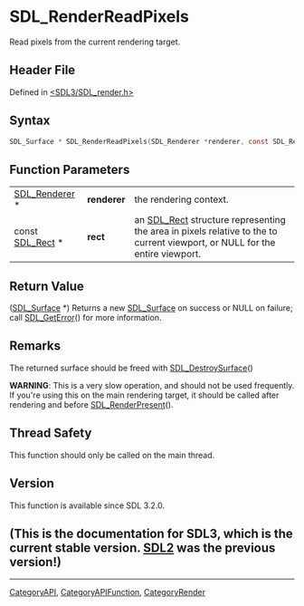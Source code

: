 # SDL_RenderReadPixels

Read pixels from the current rendering target.

## Header File

Defined in [<SDL3/SDL_render.h>](https://github.com/libsdl-org/SDL/blob/main/include/SDL3/SDL_render.h)

## Syntax

```c
SDL_Surface * SDL_RenderReadPixels(SDL_Renderer *renderer, const SDL_Rect *rect);
```

## Function Parameters

|                                |              |                                                                                                                                         |
| ------------------------------ | ------------ | --------------------------------------------------------------------------------------------------------------------------------------- |
| [SDL_Renderer](SDL_Renderer) * | **renderer** | the rendering context.                                                                                                                  |
| const [SDL_Rect](SDL_Rect) *   | **rect**     | an [SDL_Rect](SDL_Rect) structure representing the area in pixels relative to the to current viewport, or NULL for the entire viewport. |

## Return Value

([SDL_Surface](SDL_Surface) *) Returns a new [SDL_Surface](SDL_Surface) on
success or NULL on failure; call [SDL_GetError](SDL_GetError)() for more
information.

## Remarks

The returned surface should be freed with
[SDL_DestroySurface](SDL_DestroySurface)()

**WARNING**: This is a very slow operation, and should not be used
frequently. If you're using this on the main rendering target, it should be
called after rendering and before [SDL_RenderPresent](SDL_RenderPresent)().

## Thread Safety

This function should only be called on the main thread.

## Version

This function is available since SDL 3.2.0.

## (This is the documentation for SDL3, which is the current stable version. [SDL2](https://wiki.libsdl.org/SDL2/) was the previous version!)



----
[CategoryAPI](CategoryAPI), [CategoryAPIFunction](CategoryAPIFunction), [CategoryRender](CategoryRender)

